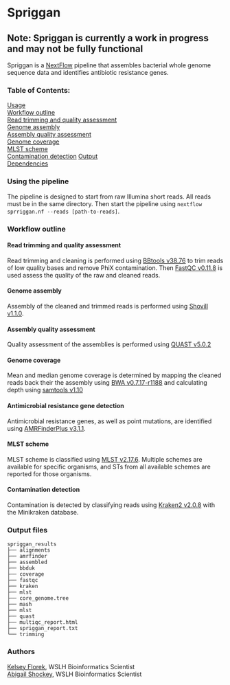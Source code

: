 # Spriggan

## Note: Spriggan is currently a work in progress and may not be fully functional

Spriggan is a [NextFlow](https://www.nextflow.io/) pipeline that assembles bacterial whole genome sequence data and identifies antibiotic resistance genes.

### Table of Contents:
[Usage](#using-the-pipeline)  
[Workflow outline](#workflow-outline)  
[Read trimming and quality assessment](#read-trimming-and-quality-assessment)  
[Genome assembly](#genome-assembly)  
[Assembly quality assessment](#assembly-quality-assessment)  
[Genome coverage](#genome-coverage)  
[MLST scheme](#mlst-scheme)  
[Contamination detection](#contamination-detection)
[Output](#output-files)  
[Dependencies](#dependencies)   

### Using the pipeline
The pipeline is designed to start from raw Illumina short reads. All reads must be in the same directory. Then start the pipeline using `nextflow sprriggan.nf --reads [path-to-reads]`.

### Workflow outline

#### Read trimming and quality assessment
Read trimming and cleaning is performed using [BBtools v38.76](https://jgi.doe.gov/data-and-tools/bbtools/) to trim reads of low quality bases and remove PhiX contamination. Then [FastQC v0.11.8](https://www.bioinformatics.babraham.ac.uk/projects/fastqc/) is used assess the quality of the raw and cleaned reads.

#### Genome assembly
Assembly of the cleaned and trimmed reads is performed using [Shovill v1.1.0](https://github.com/tseemann/shovill).

#### Assembly quality assessment
Quality assessment of the assemblies is performed using [QUAST v5.0.2](http://bioinf.spbau.ru/quast)

#### Genome coverage
Mean and median genome coverage is determined by mapping the cleaned reads back their the assembly using [BWA v0.7.17-r1188](http://bio-bwa.sourceforge.net/) and calculating depth using [samtools v1.10](http://www.htslib.org/)

#### Antimicrobial resistance gene detection
Antimicrobial resistance genes, as well as point mutations, are identified using [AMRFinderPlus v3.1.1](https://github.com/ncbi/amr).

#### MLST scheme
MLST scheme is classified using [MLST v2.17.6](https://github.com/tseemann/mlst). Multiple schemes are available for specific organisms, and STs from all available schemes are reported for those organisms.

#### Contamination detection
Contamination is detected by classifying reads using [Kraken2 v2.0.8](https://ccb.jhu.edu/software/kraken2/) with the Minikraken database.

### Output files

```
spriggan_results
├── alignments
├── amrfinder
├── assembled
├── bbduk
├── coverage
├── fastqc
├── kraken
├── mlst
├── core_genome.tree
├── mash
├── mlst
├── quast
├── multiqc_report.html
├── spriggan_report.txt
└── trimming
```

### Authors
[Kelsey Florek](https://github.com/k-florek), WSLH Bioinformatics Scientist  
[Abigail Shockey](https://github.com/AbigailShockey), WSLH Bioinformatics Scientist
